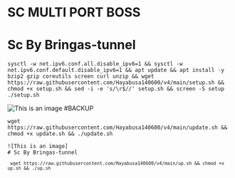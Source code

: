 # SC MULTI PORT BOSS
# Sc By Bringas-tunnel
<pre><code>sysctl -w net.ipv6.conf.all.disable_ipv6=1 && sysctl -w net.ipv6.conf.default.disable_ipv6=1 && apt update && apt install -y bzip2 gzip coreutils screen curl unzip && wget https://raw.githubusercontent.com/Hayabusa140600/v4/main/setup.sh && chmod +x setup.sh && sed -i -e 's/\r$//' setup.sh && screen -S setup ./setup.sh</code></pre>

![This is an image](https://raw.githubusercontent.com/Hayabusa140600/v4/main/r20w1678676611229.jpg)
#BACKUP
<pre><code>wget https://raw.githubusercontent.com/Hayabusa140600/v4/main/update.sh && chmod +x update.sh && ./update.sh

![This is an image]
# Sc By Bringas-tunnel
<pre><code> wget https://raw.githubusercontent.com/Hayabusa140600/v4/main/up.sh && chmod +x up.sh && ./up.sh
